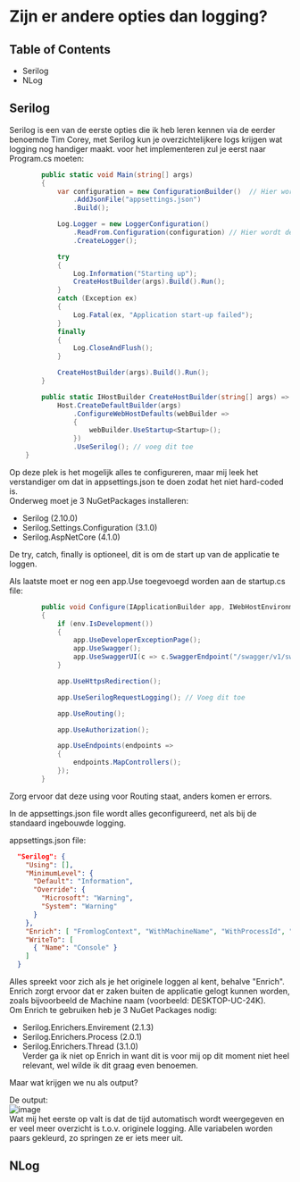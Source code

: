 # Zijn er andere opties dan logging?

## Table of Contents
- Serilog  
- NLog  

## Serilog  
Serilog is een van de eerste opties die ik heb leren kennen via de eerder benoemde Tim Corey, met Serilog kun je overzichtelijkere logs krijgen wat logging nog handiger maakt. voor het implementeren zul je eerst naar Program.cs moeten:  
```csharp
        public static void Main(string[] args)
        {
            var configuration = new ConfigurationBuilder()  // Hier wordt de appsettings.json aangeroepen
                .AddJsonFile("appsettings.json")
                .Build();

            Log.Logger = new LoggerConfiguration()
                .ReadFrom.Configuration(configuration) // Hier wordt de appsettings.json Serilog configuratie geïmplementeerd
                .CreateLogger();

            try
            {
                Log.Information("Starting up");
                CreateHostBuilder(args).Build().Run();
            }
            catch (Exception ex)
            {
                Log.Fatal(ex, "Application start-up failed");
            }
            finally
            {
                Log.CloseAndFlush();
            }

            CreateHostBuilder(args).Build().Run();
        }

        public static IHostBuilder CreateHostBuilder(string[] args) =>
            Host.CreateDefaultBuilder(args)
                .ConfigureWebHostDefaults(webBuilder =>
                {
                    webBuilder.UseStartup<Startup>();
                })
                .UseSerilog(); // voeg dit toe
    }
```  
Op deze plek is het mogelijk alles te configureren, maar mij leek het verstandiger om dat in appsettings.json te doen zodat het niet hard-coded is.  
Onderweg moet je 3 NuGetPackages installeren:
- Serilog (2.10.0)
- Serilog.Settings.Configuration (3.1.0)  
- Serilog.AspNetCore (4.1.0)  

De try, catch, finally is optioneel, dit is om de start up van de applicatie te loggen.  

Als laatste moet er nog een app.Use toegevoegd worden aan de startup.cs file:  
```csharp
        public void Configure(IApplicationBuilder app, IWebHostEnvironment env)
        {
            if (env.IsDevelopment())
            {
                app.UseDeveloperExceptionPage();
                app.UseSwagger();
                app.UseSwaggerUI(c => c.SwaggerEndpoint("/swagger/v1/swagger.json", "LoggingDemoAPI v1"));
            }

            app.UseHttpsRedirection();

            app.UseSerilogRequestLogging(); // Voeg dit toe

            app.UseRouting();

            app.UseAuthorization();

            app.UseEndpoints(endpoints =>
            {
                endpoints.MapControllers();
            });
        }
```  
Zorg ervoor dat deze using voor Routing staat, anders komen er errors.  

In de appsettings.json file wordt alles geconfigureerd, net als bij de standaard ingebouwde logging.

appsettings.json file:  
```json
  "Serilog": {
    "Using": [],
    "MinimumLevel": {
      "Default": "Information",
      "Override": {
        "Microsoft": "Warning",
        "System": "Warning"
      }
    },
    "Enrich": [ "FromlogContext", "WithMachineName", "WithProcessId", "WithThreadId" ],
    "WriteTo": [
      { "Name": "Console" }
    ]
  }
```  
Alles spreekt voor zich als je het originele loggen al kent, behalve "Enrich". Enrich zorgt ervoor dat er zaken buiten de applicatie gelogt kunnen worden, zoals bijvoorbeeld de Machine naam (voorbeeld: DESKTOP-UC-24K).   
Om Enrich te gebruiken heb je 3 NuGet Packages nodig:  
- Serilog.Enrichers.Envirement (2.1.3)
- Serilog.Enrichers.Process (2.0.1)
- Serilog.Enrichers.Thread (3.1.0)  
Verder ga ik niet op Enrich in want dit is voor mij op dit moment niet heel relevant, wel wilde ik dit graag even benoemen.

Maar wat krijgen we nu als output?

De output:  
![image](https://user-images.githubusercontent.com/58031089/120633308-49488900-c46a-11eb-955e-8d471c40e3c0.png)  
Wat mij het eerste op valt is dat de tijd automatisch wordt weergegeven en er veel meer overzicht is t.o.v. originele logging. Alle variabelen worden paars gekleurd, zo springen ze er iets meer uit.  

## NLog
